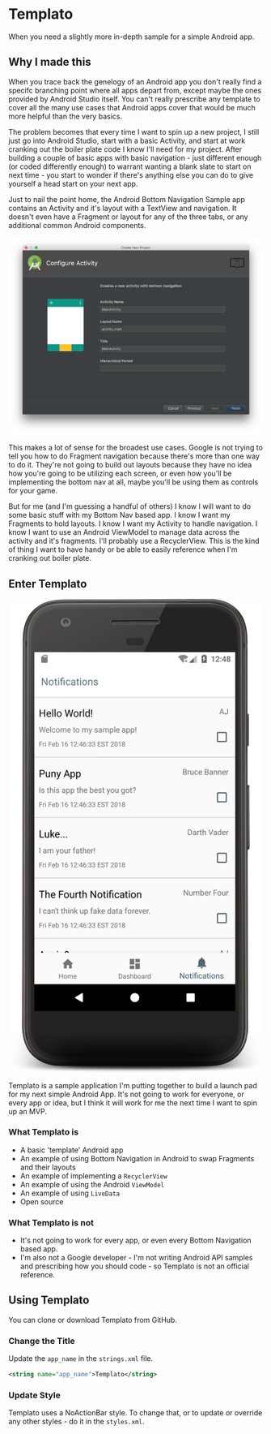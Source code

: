 # Templato

When you need a slightly more in-depth sample for a simple Android app.

## Why I made this

When you trace back the genelogy of an Android app you don't really find a specifc branching point where all apps depart from, except maybe the ones provided by Android Studio itself.   You can't really prescribe any template to cover all the many use cases that Android apps cover that would be much more helpful than the very basics.

The problem becomes that every time I want to spin up a new project, I still just go into Android Studio, start with a basic Activity, and start at work cranking out the boiler plate code I know I'll need for my project.  After building a couple of basic apps with basic navigation - just different enough (or coded differently enough) to warrant wanting a blank slate to start on next time - you start to wonder if there's anything else you can do to give yourself a head start on your next app.

Just to nail the point home, the Android Bottom Navigation Sample app contains an Activity and it's layout with a TextView and navigation.  It doesn't even have a Fragment or layout for any of the three tabs, or any additional common Android components.

![android sample apps](https://github.com/robotsquidward/templato-android/blob/master/docs/android-sample-screen.png?raw=true)

This makes a lot of sense for the broadest use cases.  Google is not trying to tell you how to do Fragment navigation because there's more than one way to do it.  They're not going to build out layouts because they have no idea how you're going to be utilizing each screen, or even how you'll be implementing the bottom nav at all, maybe you'll be using them as controls for your game.

But for me (and I'm guessing a handful of others) I know I will want to do some basic stuff with my Bottom Nav based app.  I know I want my Fragments to hold layouts.  I know I want my Activity to handle navigation.  I know I want to use an Android ViewModel to manage data across the activity and it's fragments.  I'll probably use a RecyclerView.  This is the kind of thing I want to have handy or be able to easily reference when I'm cranking out boiler plate.

## Enter Templato 

![templato recyclerview](https://github.com/robotsquidward/templato-android/blob/master/images/screenshot-02.png?raw=true)

Templato is a sample application I'm putting together to build a launch pad for my next simple Android App.  It's not going to work for everyone, or every app or idea, but I think it will work for me the next time I want to spin up an MVP.

### What Templato is

* A basic 'template' Android app
* An example of using Bottom Navigation in Android to swap Fragments and their layouts
* An example of implementing a `RecyclerView`
* An example of using the Android `ViewModel`
* An example of using `LiveData`
* Open source

### What Templato is not

* It's not going to work for every app, or even every Bottom Navigation based app.  
* I'm also not a Google developer - I'm not writing Android API samples and prescribing how you should code - so Templato is not an official reference.

## Using Templato

You can clone or download Templato from GitHub.

### Change the Title

Update the `app_name` in the `strings.xml` file.

```xml
<string name="app_name">Templato</string>
```

### Update Style

Templato uses a NoActionBar style.  To change that, or to update or override any other styles - do it in the `styles.xml`.
